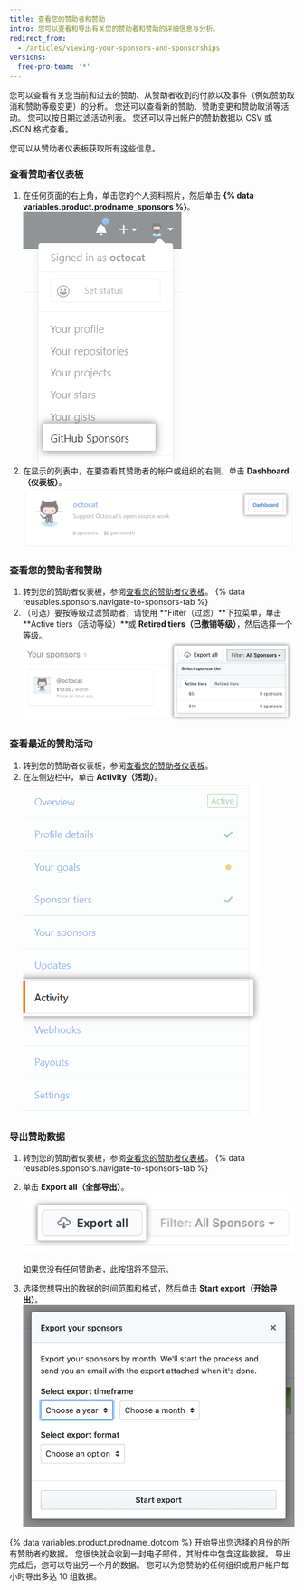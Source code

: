 ```yaml
---
title: 查看您的赞助者和赞助
intro: 您可以查看和导出有关您的赞助者和赞助的详细信息与分析。
redirect_from:
  - /articles/viewing-your-sponsors-and-sponsorships
versions:
  free-pro-team: '*'
---
```


您可以查看有关您当前和过去的赞助、从赞助者收到的付款以及事件（例如赞助取消和赞助等级变更）的分析。 您还可以查看新的赞助、赞助变更和赞助取消等活动。 您可以按日期过滤活动列表。 您还可以导出帐户的赞助数据以 CSV 或 JSON 格式查看。

您可以从赞助者仪表板获取所有这些信息。

### 查看赞助者仪表板

1. 在任何页面的右上角，单击您的个人资料照片，然后单击 **{% data variables.product.prodname_sponsors %}**。 ![{% data variables.product.prodname_sponsors %} 按钮](/assets/images/help/sponsors/access-github-sponsors-dashboard.png)
2. 在显示的列表中，在要查看其赞助者的帐户或组织的右侧，单击 **Dashboard（仪表板）**。 ![开发者赞助者仪表板按钮](/assets/images/help/sponsors/dev-sponsors-dashboard-button.png)

### 查看您的赞助者和赞助

1. 转到您的赞助者仪表板，参阅[查看您的赞助者仪表板](#viewing-your-sponsors-dashboard)。
{% data reusables.sponsors.navigate-to-sponsors-tab %}
1. （可选）要按等级过滤赞助者，请使用 **Filter（过滤）**下拉菜单，单击 **Active tiers（活动等级）**或 **Retired tiers（已撤销等级）**，然后选择一个等级。 ![按等级过滤的下拉菜单](/assets/images/help/sponsors/filter-drop-down.png)

### 查看最近的赞助活动

1. 转到您的赞助者仪表板，参阅[查看您的赞助者仪表板](#viewing-your-sponsors-dashboard)。
1. 在左侧边栏中，单击 **Activity（活动）**。 ![活动选项卡](/assets/images/help/sponsors/activity-tab.png)

### 导出赞助数据

1. 转到您的赞助者仪表板，参阅[查看您的赞助者仪表板](#viewing-your-sponsors-dashboard)。
{% data reusables.sponsors.navigate-to-sponsors-tab %}
1. 单击 **Export all（全部导出）**。 ![全部导出按钮](/assets/images/help/sponsors/export-all.png)

   如果您没有任何赞助者，此按钮将不显示。

1. 选择您想导出的数据的时间范围和格式，然后单击 **Start export（开始导出）**。 ![数据导出选项](/assets/images/help/sponsors/export-your-sponsors.png)

  {% data variables.product.prodname_dotcom %} 开始导出您选择的月份的所有赞助者的数据。 您很快就会收到一封电子邮件，其附件中包含这些数据。 导出完成后，您可以导出另一个月的数据。 您可以为您赞助的任何组织或用户帐户每小时导出多达 10 组数据。
